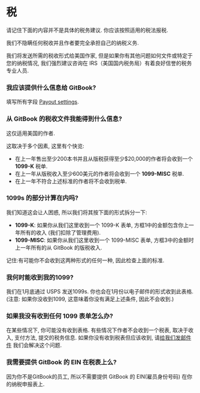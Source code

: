 # 税

请记住下面的内容并不是具体的税务建议. 你应该按照适用的税法报税.

我们不隐瞒任何税收并且作者要完全承担自己的纳税义务.

我们将发送所需的税收形式给美国作家, 但是如果你有其他问题如何文件或特定于您的纳税情况, 我们强烈建议咨询在 IRS（美国国内税务局）有着良好信誉的税务专业人员.

### 我应该提供什么信息给 GitBook?

填写所有字段 [Payout settings](https://www.gitbook.com/settings/recipient).

### 从 GitBook 的税收文件我能得到什么信息?

这仅适用美国的作者.

这取决于多个因素, 这里有个快览:
* 在上一年售出至少200本书并且从版税获得至少$20,000的作者将会收到一个 **1099-K** 税单.
* 在上一年从版税收入至少600美元的作者将会收到一个 **1099-MISC** 税单.
* 在上一年不符合上述标准的作者将不会收到税单.

### 1099s 的部分计算在内吗?

我们知道这会让人困惑, 所以我们将其按下面的形式拆分一下:
* **1099-K**: 如果你从我们这里收到一个 1099-K 表单, 方框1中的金额包含你上一年所有的收入 (我们扣除了管理费用).
* **1099-MISC**: 如果你从我们这里收到一个 1099-MISC 表单, 方框3中的金额时上一年所有的从 GitBook 的版税收入.

记住:有可能你不会收到这两种形式的任何一种, 因此检查上面的标准.

### 我何时能收到我的1099?

我们在1月底通过 USPS 发送1099s. 你也会在1月份以电子邮件的形式收到此表格. (注意: 如果你没收到1099, 这意味着你没有满足上述条件, 因此不会收到.)

### 如果我没有收到任何 1099 表单怎么办?

在某些情况下, 你可能没有收到表格. 有些情况下作者不会收到一个税表, 取决于收入, 支付方法, 提交的税务信息. 如果你没有收到税表但应该收到, 请[给我们发邮件件](https://www.gitbook.com/contact) 我们会解决这个问题.

### 我需要提供 GitBook 的 EIN 在税表上么?

因为你不是GitBook的员工, 所以不需要提供 GitBook 的 EIN(雇员身份号码) 在你的纳税申报表上.

